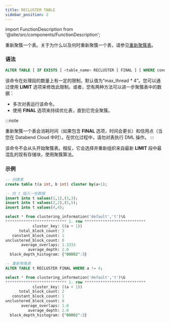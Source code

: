 ```yaml
---
title: RECLUSTER TABLE
sidebar_position: 2
---
```


import FunctionDescription from '@site/src/components/FunctionDescription';

<FunctionDescription description="Introduced: v1.2.25"/>

重新聚簇一个表。关于为什么以及何时重新聚簇一个表，请参见[重新聚簇表](index.md#re-clustering-table)。

### 语法

```sql
ALTER TABLE [ IF EXISTS ] <table_name> RECLUSTER [ FINAL ] [ WHERE condition ] [ LIMIT <segment_count> ]
```

该命令在处理段的数量上有一定的限制，默认值为“max_thread * 4”。您可以通过使用 **LIMIT** 选项来修改此限制。或者，您有两种方法可以进一步聚簇表中的数据：

- 多次对表运行该命令。
- 使用 **FINAL** 选项来持续优化表，直到它完全聚簇。

:::note

重新聚簇一个表会消耗时间（如果包含 **FINAL** 选项，时间会更长）和信用点（当您在 Databend Cloud 中时）。在优化过程中，请勿对表执行 DML 操作。
:::

该命令不会从头开始聚簇表。相反，它会选择并重新组织来自最新 **LIMIT** 段中最混乱的现有存储块，使用聚簇算法。

### 示例

```sql
-- 创建表
create table t(a int, b int) cluster by(a+1);

-- 向 t 插入一些数据
insert into t values(1,1),(3,3);
insert into t values(2,2),(5,5);
insert into t values(4,4);

select * from clustering_information('default','t')\G
*************************** 1. row ***************************
            cluster_key: ((a + 1))
      total_block_count: 3
   constant_block_count: 1
unclustered_block_count: 0
       average_overlaps: 1.3333
          average_depth: 2.0
  block_depth_histogram: {"00002":3}

-- 重新聚簇表
ALTER TABLE t RECLUSTER FINAL WHERE a != 4;

select * from clustering_information('default','t')\G
*************************** 1. row ***************************
            cluster_key: ((a + 1))
      total_block_count: 2
   constant_block_count: 1
unclustered_block_count: 0
       average_overlaps: 1.0
          average_depth: 2.0
  block_depth_histogram: {"00002":2}
```